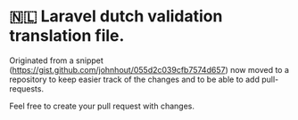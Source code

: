 # 🇳🇱 Laravel dutch validation translation file.

Originated from a snippet (https://gist.github.com/johnhout/055d2c039cfb7574d657) now moved to a repository to keep easier track of the 
changes and to be able to add pull-requests.

Feel free to create your pull request with changes.
